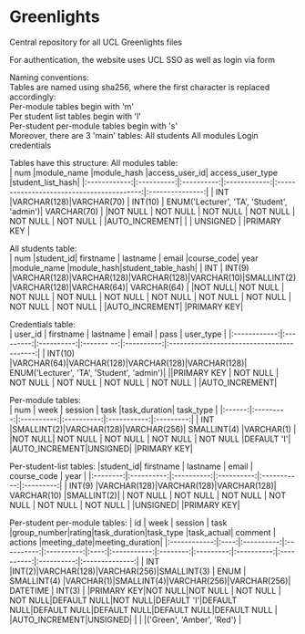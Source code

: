 # Greenlights  
Central repository for all UCL Greenlights files 

For authentication, the website uses UCL SSO as well as login via form 
  
Naming conventions:  
Tables are named using sha256, where the first character is replaced accordingly:  
    Per-module tables begin with 'm'  
    Per student list tables begin with 'l'  
    Per-student per-module tables begin with 's'  
Moreover, there are 3 'main' tables:
    All students
    All modules
    Login credentials


Tables have this structure: 
All modules table:  
|     num      |module_name |module_hash |access_user_id|            access_user_type               |student_list_hash|
|:------------:|:----------:|:----------:|:------------:|:-----------------------------------------:|:---------------:|
|     INT      |VARCHAR(128)|VARCHAR(70) |    INT(10)   | ENUM('Lecturer', 'TA', 'Student', 'admin')|   VARCHAR(70)   |
|NOT NULL      |  NOT NULL  |  NOT NULL  |    NOT NULL  |                 NOT NULL                  |     NOT NULL    |
|AUTO_INCREMENT|            |            |    UNSIGNED  |
|PRIMARY KEY   |
  
All students table:   
|  num   |student_id|  firstname |  lastname  |   email    |course_code|    year   |module_name |module_hash|student_table_hash|
|  INT   |  INT(9)  |VARCHAR(128)|VARCHAR(128)|VARCHAR(128)|VARCHAR(10)|SMALLINT(2)|VARCHAR(128)|VARCHAR(64)|    VARCHAR(64)   |
|NOT NULL| NOT NULL |  NOT NULL  |  NOT NULL  |  NOT NULL  |  NOT NULL |  NOT NULL |  NOT NULL  |  NOT NULL |      NOT NULL    |
|AUTO_INCREMENT| 
|PRIMARY KEY|
  
Credentials table:  
|   user_id    | firstname |  lastname  |    email   |    pass    |            user_type                      |
|:------------:|:---------:|:----------:|:------- --:|:----------:|:-----------------------------------------:|
|    INT(10)   |VARCHAR(64)|VARCHAR(128)|VARCHAR(128)|VARCHAR(128)| ENUM('Lecturer', 'TA', 'Student', 'admin')|
||PRIMARY KEY  |  NOT NULL |  NOT NULL  |   NOT NULL |  NOT NULL  |              NOT NULL                     |
|AUTO_INCREMENT|
  
Per-module tables:  
|  num   |    week   |  session   |    task    |task_duration| task_type |
|:------:|:---------:|:----------:|:----------:|:-----------:|:---------:|
|  INT   |SMALLINT(2)|VARCHAR(128)|VARCHAR(256)| SMALLINT(4) |VARCHAR(1) |
|NOT NULL|  NOT NULL |  NOT NULL  |  NOT NULL  |  NOT NULL   |DEFAULT 'I'|
|AUTO_INCREMENT|UNSIGNED|
|PRIMARY KEY|
  
Per-student-list tables:
|student_id| firstname  |  lastname  |    email   | course_code |   year    |
|:--------:|:----------:|:----------:|:----------:|:-----------:|:---------:|
|  INT(9)  |VARCHAR(128)|VARCHAR(128)|VARCHAR(128)| VARCHAR(10) |SMALLINT(2)|
| NOT NULL |   NOT NULL |  NOT NULL  |  NOT NULL  |  NOT NULL   | NOT NULL  |
|UNSIGNED|
|PRIMARY KEY|
    
Per-student per-module tables:
|      id      | week |  session   |    task    |group_number|rating|task_duration|task_type |task_actual|  comment   |  actions   |meeting_date|meeting_duration|
|:------------:|:----:|:----------:|:----------:|:----------:|:----:|:-----------:|:--------:|:---------:|:----------:|:----------:|:----------:|:--------------:|
|      INT     |INT(2)|VARCHAR(128)|VARCHAR(256)|SMALLINT(3) | ENUM | SMALLINT(4) |VARCHAR(1)|SMALLINT(4)|VARCHAR(256)|VARCHAR(256)|  DATETIME  |     INT(3)     |
|PRIMARY KEY|NOT NULL|NOT NULL  |  NOT NULL  | NOT NULL|DEFAULT NULL|NOT NULL|DEFAULT 'I'|DEFAULT NULL|DEFAULT NULL|DEFAULT NULL|DEFAULT NULL|DEFAULT NULL    |
|AUTO_INCREMENT|UNSIGNED|          |            |     |('Green', 'Amber', 'Red') |

